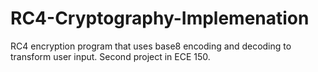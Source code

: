 # RC4-Cryptography-Implemenation

RC4 encryption program that uses base8 encoding and decoding to transform user input. Second project in ECE 150.
